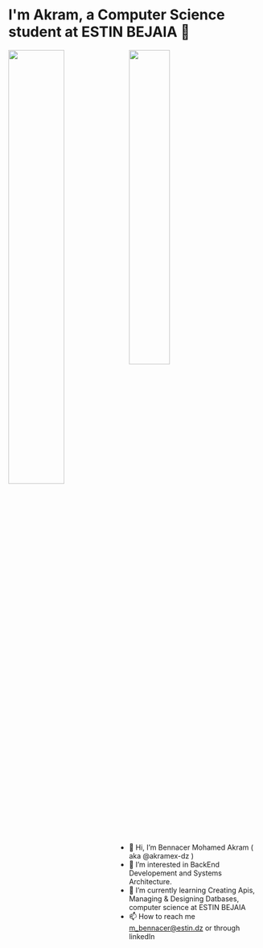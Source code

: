 
# I'm Akram, a Computer Science student at ESTIN BEJAIA 👋

<img align="left" width="47%" src="https://github-readme-stats.vercel.app/api?username=akramex-dz&show_icons=true&count_private=true"/>
<img  width="40%" src="https://github-readme-stats.vercel.app/api/top-langs/?username=akramex-dz&layout=compact" />


- 👋 Hi, I’m Bennacer Mohamed Akram ( aka @akramex-dz ) 
- 👀 I’m interested in BackEnd Developement and Systems Architecture.
- 🌱 I’m currently learning Creating Apis, Managing & Designing Datbases, computer science at ESTIN BEJAIA 
- 📫 How to reach me m_bennacer@estin.dz or through linkedIn

<!---
akramex-dz/akramex-dz is a ✨ special ✨ repository because its `README.md` (this file) appears on your GitHub profile.
You can click the Preview link to take a look at your changes.
--->
